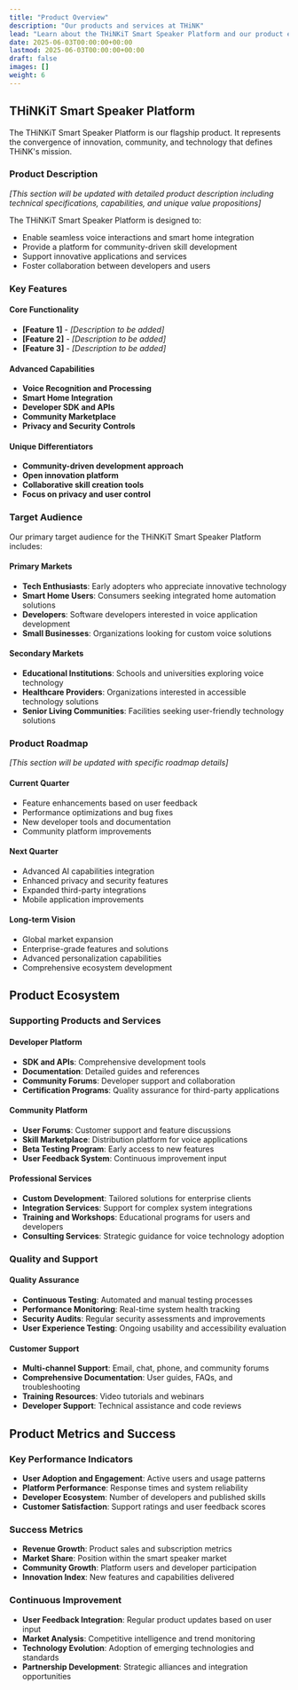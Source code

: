 ```yaml
---
title: "Product Overview"
description: "Our products and services at THiNK"
lead: "Learn about the THiNKiT Smart Speaker Platform and our product ecosystem"
date: 2025-06-03T00:00:00+00:00
lastmod: 2025-06-03T00:00:00+00:00
draft: false
images: []
weight: 6
---
```


## THiNKiT Smart Speaker Platform

The THiNKiT Smart Speaker Platform is our flagship product. It represents the convergence of innovation, community, and technology that defines THiNK's mission.

### Product Description

*[This section will be updated with detailed product description including technical specifications, capabilities, and unique value propositions]*

The THiNKiT Smart Speaker Platform is designed to:
- Enable seamless voice interactions and smart home integration
- Provide a platform for community-driven skill development
- Support innovative applications and services
- Foster collaboration between developers and users

### Key Features

#### Core Functionality
- **[Feature 1]** - *[Description to be added]*
- **[Feature 2]** - *[Description to be added]*
- **[Feature 3]** - *[Description to be added]*

#### Advanced Capabilities
- **Voice Recognition and Processing**
- **Smart Home Integration**
- **Developer SDK and APIs**
- **Community Marketplace**
- **Privacy and Security Controls**

#### Unique Differentiators
- **Community-driven development approach**
- **Open innovation platform**
- **Collaborative skill creation tools**
- **Focus on privacy and user control**

### Target Audience

Our primary target audience for the THiNKiT Smart Speaker Platform includes:

#### Primary Markets
- **Tech Enthusiasts**: Early adopters who appreciate innovative technology
- **Smart Home Users**: Consumers seeking integrated home automation solutions
- **Developers**: Software developers interested in voice application development
- **Small Businesses**: Organizations looking for custom voice solutions

#### Secondary Markets
- **Educational Institutions**: Schools and universities exploring voice technology
- **Healthcare Providers**: Organizations interested in accessible technology solutions
- **Senior Living Communities**: Facilities seeking user-friendly technology solutions

### Product Roadmap

*[This section will be updated with specific roadmap details]*

#### Current Quarter
- Feature enhancements based on user feedback
- Performance optimizations and bug fixes
- New developer tools and documentation
- Community platform improvements

#### Next Quarter
- Advanced AI capabilities integration
- Enhanced privacy and security features
- Expanded third-party integrations
- Mobile application improvements

#### Long-term Vision
- Global market expansion
- Enterprise-grade features and solutions
- Advanced personalization capabilities
- Comprehensive ecosystem development

## Product Ecosystem

### Supporting Products and Services

#### Developer Platform
- **SDK and APIs**: Comprehensive development tools
- **Documentation**: Detailed guides and references
- **Community Forums**: Developer support and collaboration
- **Certification Programs**: Quality assurance for third-party applications

#### Community Platform
- **User Forums**: Customer support and feature discussions
- **Skill Marketplace**: Distribution platform for voice applications
- **Beta Testing Program**: Early access to new features
- **User Feedback System**: Continuous improvement input

#### Professional Services
- **Custom Development**: Tailored solutions for enterprise clients
- **Integration Services**: Support for complex system integrations
- **Training and Workshops**: Educational programs for users and developers
- **Consulting Services**: Strategic guidance for voice technology adoption

### Quality and Support

#### Quality Assurance
- **Continuous Testing**: Automated and manual testing processes
- **Performance Monitoring**: Real-time system health tracking
- **Security Audits**: Regular security assessments and improvements
- **User Experience Testing**: Ongoing usability and accessibility evaluation

#### Customer Support
- **Multi-channel Support**: Email, chat, phone, and community forums
- **Comprehensive Documentation**: User guides, FAQs, and troubleshooting
- **Training Resources**: Video tutorials and webinars
- **Developer Support**: Technical assistance and code reviews

## Product Metrics and Success

### Key Performance Indicators
- **User Adoption and Engagement**: Active users and usage patterns
- **Platform Performance**: Response times and system reliability
- **Developer Ecosystem**: Number of developers and published skills
- **Customer Satisfaction**: Support ratings and user feedback scores

### Success Metrics
- **Revenue Growth**: Product sales and subscription metrics
- **Market Share**: Position within the smart speaker market
- **Community Growth**: Platform users and developer participation
- **Innovation Index**: New features and capabilities delivered

### Continuous Improvement
- **User Feedback Integration**: Regular product updates based on user input
- **Market Analysis**: Competitive intelligence and trend monitoring
- **Technology Evolution**: Adoption of emerging technologies and standards
- **Partnership Development**: Strategic alliances and integration opportunities
